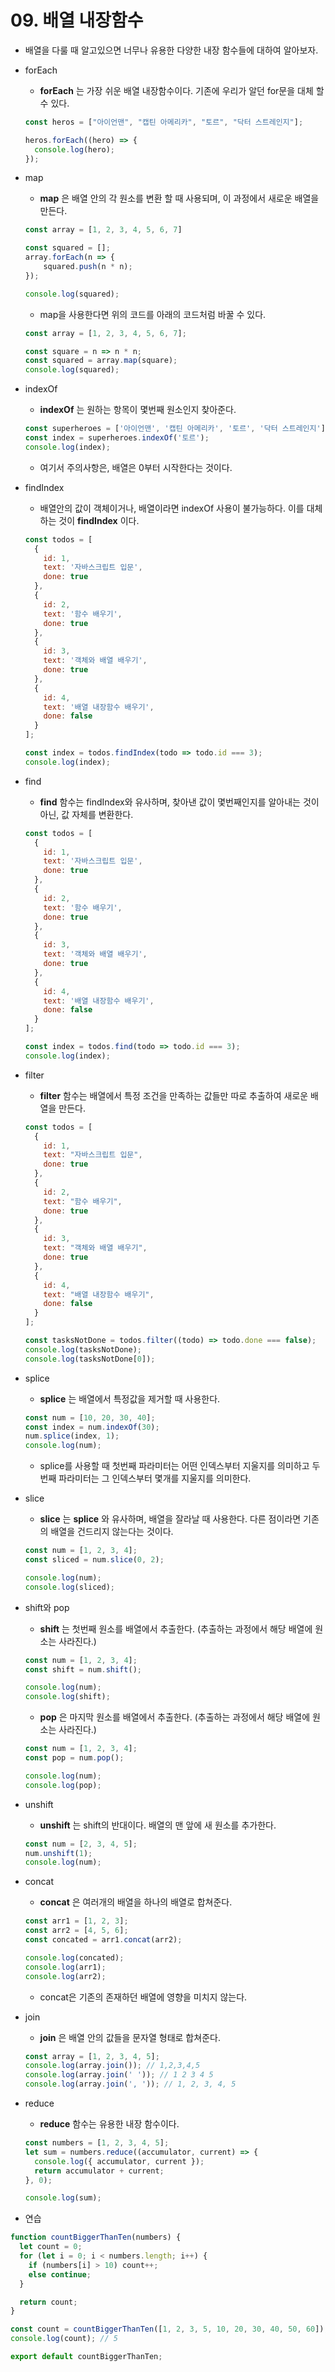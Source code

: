 # 09. 배열 내장함수

- 배열을 다룰 때 알고있으면 너무나 유용한 다양한 내장 함수들에 대하여 알아보자.

- forEach
    - **forEach** 는 가장 쉬운 배열 내장함수이다. 기존에 우리가 알던 for문을 대체 할 수 있다.
    
    ```jsx
    const heros = ["아이언맨", "캡틴 아메리카", "토르", "닥터 스트레인지"];
    
    heros.forEach((hero) => {
      console.log(hero);
    });
    ```
    
- map
    - **map** 은 배열 안의 각 원소를 변환 할 때 사용되며, 이 과정에서 새로운 배열을 만든다.
    
    ```jsx
    const array = [1, 2, 3, 4, 5, 6, 7]
    
    const squared = [];
    array.forEach(n => {
    	squared.push(n * n);
    });
    
    console.log(squared);
    ```
    
    - map을 사용한다면 위의 코드를 아래의 코드처럼 바꿀 수 있다.
    
    ```jsx
    const array = [1, 2, 3, 4, 5, 6, 7];
    
    const square = n => n * n;
    const squared = array.map(square);
    console.log(squared);
    ```
    
- indexOf
    - **indexOf** 는 원하는 항목이 몇번째 원소인지 찾아준다.
    
    ```jsx
    const superheroes = ['아이언맨', '캡틴 아메리카', '토르', '닥터 스트레인지'];
    const index = superheroes.indexOf('토르');
    console.log(index);
    ```
    
    - 여기서 주의사항은, 배열은 0부터 시작한다는 것이다.
    

- findIndex
    - 배열안의 값이 객체이거나, 배열이라면 indexOf 사용이 불가능하다. 이를 대체 하는 것이 **findIndex** 이다.
    
    ```jsx
    const todos = [
      {
        id: 1,
        text: '자바스크립트 입문',
        done: true
      },
      {
        id: 2,
        text: '함수 배우기',
        done: true
      },
      {
        id: 3,
        text: '객체와 배열 배우기',
        done: true
      },
      {
        id: 4,
        text: '배열 내장함수 배우기',
        done: false
      }
    ];
    
    const index = todos.findIndex(todo => todo.id === 3);
    console.log(index);
    ```
    
- find
    - **find** 함수는 findIndex와 유사하며, 찾아낸 값이 몇번째인지를 알아내는 것이 아닌, 값 자체를 변환한다.
    
    ```jsx
    const todos = [
      {
        id: 1,
        text: '자바스크립트 입문',
        done: true
      },
      {
        id: 2,
        text: '함수 배우기',
        done: true
      },
      {
        id: 3,
        text: '객체와 배열 배우기',
        done: true
      },
      {
        id: 4,
        text: '배열 내장함수 배우기',
        done: false
      }
    ];
    
    const index = todos.find(todo => todo.id === 3);
    console.log(index);
    ```
    
- filter
    - **filter** 함수는 배열에서 특정 조건을 만족하는 값들만 따로 추출하여 새로운 배열을 만든다.
    
    ```jsx
    const todos = [
      {
        id: 1,
        text: "자바스크립트 입문",
        done: true
      },
      {
        id: 2,
        text: "함수 배우기",
        done: true
      },
      {
        id: 3,
        text: "객체와 배열 배우기",
        done: true
      },
      {
        id: 4,
        text: "배열 내장함수 배우기",
        done: false
      }
    ];
    
    const tasksNotDone = todos.filter((todo) => todo.done === false);
    console.log(tasksNotDone);
    console.log(tasksNotDone[0]);
    ```
    
- splice
    - **splice** 는 배열에서 특정값을 제거할 때 사용한다.
    
    ```jsx
    const num = [10, 20, 30, 40];
    const index = num.indexOf(30);
    num.splice(index, 1);
    console.log(num);
    ```
    
    - splice를 사용할 때 첫번째 파라미터는 어떤 인덱스부터 지울지를 의미하고 두번째 파라미터는 그 인덱스부터 몇개를 지울지를 의미한다.
    
- slice
    - **slice** 는 **splice** 와 유사하며, 배열을 잘라날 때 사용한다. 다른 점이라면 기존의 배열을 건드리지 않는다는 것이다.
    
    ```jsx
    const num = [1, 2, 3, 4];
    const sliced = num.slice(0, 2);
    
    console.log(num);
    console.log(sliced);
    ```
    
- shift와 pop
    - **shift** 는 첫번째 원소를 배열에서 추출한다. (추출하는 과정에서 해당 배열에 원소는 사라진다.)
    
    ```jsx
    const num = [1, 2, 3, 4];
    const shift = num.shift();
    
    console.log(num);
    console.log(shift);
    ```
    
    - **pop** 은 마지막 원소를 배열에서 추출한다. (추출하는 과정에서 해당 배열에 원소는 사라진다.)
    
    ```jsx
    const num = [1, 2, 3, 4];
    const pop = num.pop();
    
    console.log(num);
    console.log(pop);
    ```
    
- unshift
    - **unshift** 는 shift의 반대이다. 배열의 맨 앞에 새 원소를 추가한다.
    
    ```jsx
    const num = [2, 3, 4, 5];
    num.unshift(1);
    console.log(num);
    ```
    
- concat
    - **concat** 은 여러개의 배열을 하나의 배열로 합쳐준다.
    
    ```jsx
    const arr1 = [1, 2, 3];
    const arr2 = [4, 5, 6];
    const concated = arr1.concat(arr2);
    
    console.log(concated);
    console.log(arr1);
    console.log(arr2);
    ```
    
    - concat은 기존의 존재하던 배열에 영향을 미치지 않는다.
    
- join
    - **join** 은 배열 안의 값들을 문자열 형태로 합쳐준다.
    
    ```jsx
    const array = [1, 2, 3, 4, 5];
    console.log(array.join()); // 1,2,3,4,5
    console.log(array.join(' ')); // 1 2 3 4 5
    console.log(array.join(', ')); // 1, 2, 3, 4, 5
    ```
    
- reduce
    - **reduce** 함수는 유용한 내장 함수이다.
    
    ```jsx
    const numbers = [1, 2, 3, 4, 5];
    let sum = numbers.reduce((accumulator, current) => {
      console.log({ accumulator, current });
      return accumulator + current;
    }, 0);
    
    console.log(sum);
    ```
    
- 연습

```jsx
function countBiggerThanTen(numbers) {
  let count = 0;
  for (let i = 0; i < numbers.length; i++) {
    if (numbers[i] > 10) count++;
    else continue;
  }

  return count;
}

const count = countBiggerThanTen([1, 2, 3, 5, 10, 20, 30, 40, 50, 60]);
console.log(count); // 5

export default countBiggerThanTen;
```